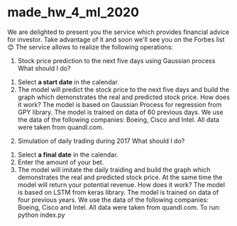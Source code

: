 # made_hw_4_ml_2020
We are delighted to present you the service which provides financial advice for investor. Take advantage of it and soon we'll see you on the Forbes list :blush:
The service allows to realize the following operations:
1)    Stock price prediction to the next five days using Gaussian process
What should I do?
1.    Select **a start date** in the calendar.
2.    The model will predict the stock price to the next five days and build the graph which demonstrates the real and predicted stock price.
How does it work?
The model is based on Gaussian Process for regression from GPY library. The model is trained on data of 60 previous days. We use the data of the following companies: Boeing, Cisco and Intel. All data were taken from quandl.com.
2)    Simulation of daily trading during 2017
What should I do?
1.    Select **a final date** in the calendar.
2.    Enter the amount of your bet.
3.    The model will imitate the daily traiding and build the graph which demonstrates the real and predicted stock price. At the same time the model will return your potential revenue.
How does it work?
The model is based on LSTM from keras library. The model is trained on data of four previous years. We use the data of the following companies: Boeing, Cisco and Intel. All data were taken from quandl.com.
To run:
python index.py
